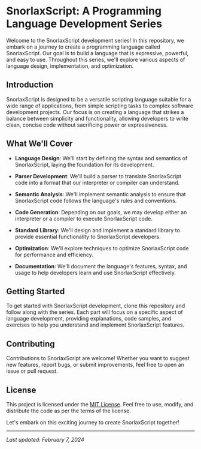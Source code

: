 # SnorlaxScript: A Programming Language Development Series

Welcome to the SnorlaxScript development series! In this repository, we embark on a journey to create a programming language called SnorlaxScript. Our goal is to build a language that is expressive, powerful, and easy to use. Throughout this series, we'll explore various aspects of language design, implementation, and optimization.

## Introduction

SnorlaxScript is designed to be a versatile scripting language suitable for a wide range of applications, from simple scripting tasks to complex software development projects. Our focus is on creating a language that strikes a balance between simplicity and functionality, allowing developers to write clean, concise code without sacrificing power or expressiveness.

## What We'll Cover

- **Language Design**: We'll start by defining the syntax and semantics of SnorlaxScript, laying the foundation for its development.
  
- **Parser Development**: We'll build a parser to translate SnorlaxScript code into a format that our interpreter or compiler can understand.
  
- **Semantic Analysis**: We'll implement semantic analysis to ensure that SnorlaxScript code follows the language's rules and conventions.
  
- **Code Generation**: Depending on our goals, we may develop either an interpreter or a compiler to execute SnorlaxScript code.
  
- **Standard Library**: We'll design and implement a standard library to provide essential functionality to SnorlaxScript developers.
  
- **Optimization**: We'll explore techniques to optimize SnorlaxScript code for performance and efficiency.
  
- **Documentation**: We'll document the language's features, syntax, and usage to help developers learn and use SnorlaxScript effectively.

## Getting Started

To get started with SnorlaxScript development, clone this repository and follow along with the series. Each part will focus on a specific aspect of language development, providing explanations, code samples, and exercises to help you understand and implement SnorlaxScript features.

## Contributing

Contributions to SnorlaxScript are welcome! Whether you want to suggest new features, report bugs, or submit improvements, feel free to open an issue or pull request.

## License

This project is licensed under the [MIT License](LICENSE). Feel free to use, modify, and distribute the code as per the terms of the license.

Let's embark on this exciting journey to create SnorlaxScript together!

---
*Last updated: February 7, 2024*
